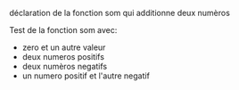 déclaration de la fonction som qui additionne deux numèros

Test de la fonction som avec:
- zero et un autre valeur
- deux numeros positifs
- deux numèros negatifs
- un numero positif et l'autre negatif
